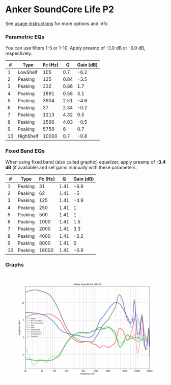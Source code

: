 # Anker SoundCore Life P2
See [usage instructions](https://github.com/jaakkopasanen/AutoEq#usage) for more options and info.

### Parametric EQs
You can use filters 1-5 or 1-10. Apply preamp of -3.0 dB or -3.0 dB, respectively.

|   # | Type      |   Fc (Hz) |    Q |   Gain (dB) |
|-----|-----------|-----------|------|-------------|
|   1 | LowShelf  |       105 | 0.7  |        -6.2 |
|   2 | Peaking   |       125 | 0.84 |        -3.5 |
|   3 | Peaking   |       332 | 0.86 |         1.7 |
|   4 | Peaking   |      1891 | 0.58 |         3.1 |
|   5 | Peaking   |      3904 | 2.51 |        -4.6 |
|   6 | Peaking   |        37 | 2.34 |        -0.2 |
|   7 | Peaking   |      1213 | 4.32 |         0.5 |
|   8 | Peaking   |      1566 | 4.03 |        -0.5 |
|   9 | Peaking   |      5759 | 6    |         0.7 |
|  10 | HighShelf |     10000 | 0.7  |        -0.8 |

### Fixed Band EQs
When using fixed band (also called graphic) equalizer, apply preamp of **-3.4 dB** (if available) and set gains manually with these parameters.

|   # | Type    |   Fc (Hz) |    Q |   Gain (dB) |
|-----|---------|-----------|------|-------------|
|   1 | Peaking |        31 | 1.41 |        -6.9 |
|   2 | Peaking |        62 | 1.41 |        -5   |
|   3 | Peaking |       125 | 1.41 |        -4.9 |
|   4 | Peaking |       250 | 1.41 |         1   |
|   5 | Peaking |       500 | 1.41 |         1   |
|   6 | Peaking |      1000 | 1.41 |         1.5 |
|   7 | Peaking |      2000 | 1.41 |         3.3 |
|   8 | Peaking |      4000 | 1.41 |        -2.2 |
|   9 | Peaking |      8000 | 1.41 |         0   |
|  10 | Peaking |     16000 | 1.41 |        -0.9 |

### Graphs
![](./Anker%20SoundCore%20Life%20P2.png)
